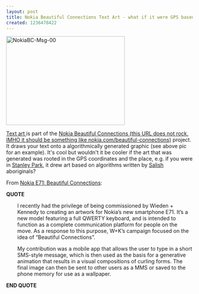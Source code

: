 ```yaml
---
layout: post
title: Nokia Beautiful Connections Text Art - what if it were GPS based?
created: 1236478422
---
```

<p><a href="http://www.flickr.com/photos/roland/3334581110/" title="Text Art, Nokia Beautiful Conversations by roland, on Flickr"><img src="http://farm4.static.flickr.com/3630/3334581110_40bb259a6a_o.png" alt="NokiaBC-Msg-00" width="320" height="240" /></a></p><p><a href="http://conversations.nokia.com/2009/03/06/exclusive-nokia-e71-text-art-app-turns-your-words-into-mms-art/">Text art </a>is part of the <a href="http://www.nokia.co.uk/e71">Nokia Beautiful Connections (this URL does not rock, IMHO it should be something like nokia.com/beautiful-connections)</a> project. It draws your text onto a algorithmically generated graphic (see above pic for an example). It's cool but wouldn't it be cooler if the art that was generated was rooted in the GPS coordinates and the place, e.g. if you were in <a href="http://en.wikipedia.org/wiki/Stanley_Park">Stanley Park</a>, it drew art based on algorithms written by <a href="http://en.wikipedia.org/wiki/Coast_Salish">Salish</a> aboriginals?</p><p>From <a href="http://workshop.evolutionzone.com/2009/02/28/nokia-e71-beautiful-connections/comment-page-1/#comment-152153">Nokia E71: Beautiful Connections</a>:</p><p><strong>QUOTE</strong></p><p style="padding-left: 30px;">I recently had the privilege of being commissioned by Wieden + Kennedy to creating an artwork for Nokia’s new smartphone E71. It’s a new model featuring a full QWERTY keyboard, and is intended to function as a complete communication platform for people on the move. As a response to this purpose, W+K’s campaign focused on the idea of “Beautiful Connections”.</p> <p style="padding-left: 30px;">My contribution was a mobile app that allows the user to type in a short SMS-style message, which is then used as the basis for a generative animation that results in a visual compositions of curling forms. The final image can then be sent to other users as a MMS or saved to the phone memory for use as a wallpaper.</p><p><strong>END QUOTE</strong></p><p> </p>
